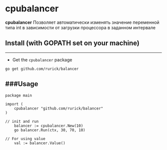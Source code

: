 # cpubalancer

**cpubalancer** Позволяет автоматически изменять значение переменной типа int в зависимости от загрузки процессора в заданном интервале

## Install (with GOPATH set on your machine)
----------

* Get the `cpubalancer` package
```
go get github.com/rurick/balancer

```

###Usage
----------
```
package main

import (
	cpubalancer "github.com/rurick/balancer"
)

// init and run
	balancer := cpubalancer.New(10)
	go balancer.Run(ctx, 30, 70, 10)

// For using value
	val := balancer.Value()
```


